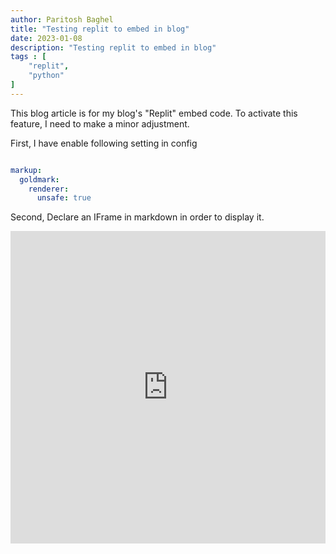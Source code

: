 ```yaml
---
author: Paritosh Baghel
title: "Testing replit to embed in blog"
date: 2023-01-08
description: "Testing replit to embed in blog"
tags : [
    "replit",
    "python"
]
---
```


This blog article is for my blog's "Replit" embed code. To activate this feature, I need to make a minor adjustment.

First, I have enable following setting in config

```yaml

markup:
  goldmark:
    renderer:
      unsafe: true


```

Second, Declare an IFrame in markdown in order to display it.

<iframe frameborder="0" width="100%" height="500px" src="https://replit.com/@paritoshsingh/pythonprint?embed=true&output=embed"></iframe>

